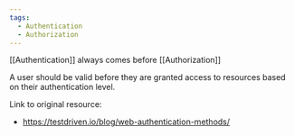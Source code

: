 ```yaml
---
tags:
  - Authentication
  - Authorization
---
```

[[Authentication]] always comes before [[Authorization]]

A user should be valid before they are granted access to resources based on their authentication level.

Link to original resource:
- https://testdriven.io/blog/web-authentication-methods/
